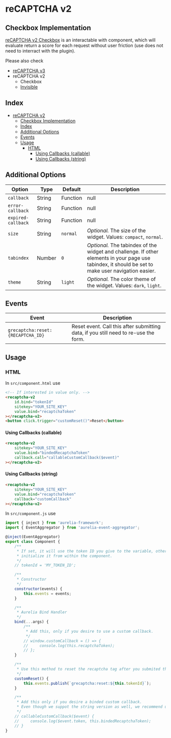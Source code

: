 # reCAPTCHA v2

##  Checkbox Implementation

[reCAPTCHA v2 Checkbox](https://developers.google.com/recaptcha/docs/display) is an interactable with component, which will evaluate return a score for each request without user friction (use does not need to interract with the plugin).

Please also check

* [reCAPTCHA v3](https://github.com/dragoscirjan/aurelia-google-recaptcha/blob/master/doc/recaptcha-v3.md)
* reCAPTCHA v2
  * Checkbox
  * [Invisible](https://github.com/dragoscirjan/aurelia-google-recaptcha/blob/master/doc/recaptcha-invisible.md)

## Index

<!-- TOC -->

- [reCAPTCHA v2](#recaptcha-v2)
    - [Checkbox Implementation](#checkbox-implementation)
    - [Index](#index)
    - [Additional Options](#additional-options)
    - [Events](#events)
    - [Usage](#usage)
        - [HTML](#html)
            - [Using Callbacks (callable)](#using-callbacks-callable)
            - [Using Callbacks (string)](#using-callbacks-string)

<!-- /TOC -->

## Additional Options

| Option | Type | Default | Description |
|---|---|---|---|
| `callback` | String|Function|null | undefined | _Optional._ Provide a function you wish to run for custom callback. Use both as String, defining the function as `window` parameter, or as a callable method (using `callback.call`). |
| `error-callback` | String|Function|null  | undefined | _Optional._ Provide a function you wish to run for custom error callback. Use both as String, defining the function as `window` parameter, or as a callable method (using `error-callback.call`). |
| `expired-callback` | String|Function|null | undefined | _Optional._ Provide a function you wish to run for custom expired callback. Use both as String, defining the function as `window` parameter, or as a callable method (using `expired-callback.call`). |
| `size` | String | `normal` | _Optional._ The size of the widget. Values: `compact`, `normal`. |
| `tabindex` | Number | `0` | _Optional._ The tabindex of the widget and challenge. If other elements in your page use tabindex, it should be set to make user navigation easier. |
| `theme` | String | `light` | _Optional._ The color theme of the widget. Values: `dark`, `light`. |

## Events

| Event | Description |
|---|---|
| `grecaptcha:reset:{RECAPTCHA_ID}` | Reset event. Call this after submitting data, if you still need to re-use the form. |

## Usage

### HTML

In `src/component.html` use

```html
<!-- If interested in value only. -->
<recaptcha-v2
    id.bind="tokenId"
    sitekey="YOUR_SITE_KEY"
    value.bind="recaptchaToken"
></recaptcha-v2>
<button click.trigger="customReset()">Reset</button>
```

#### Using Callbacks (callable)

```html
<recaptcha-v2
    sitekey="YOUR_SITE_KEY"
    value.bind="bindedRecaptchaToken"
    callback.call="callableCustomCallback($event)"
></recaptcha-v2>
```

#### Using Callbacks (string)

```html
<recaptcha-v2
    sitekey="YOUR_SITE_KEY"
    value.bind="recaptchaToken"
    callback="customCallback"
></recaptcha-v2>
```

In `src/component.js` use

```javascript
import { inject } from 'aurelia-framework';
import { EventAggregator } from 'aurelia-event-aggregator';

@inject(EventAggregator)
export class Component {
    /**
     * If set, it will use the token ID you give to the variable, otherwise it will 
     * initialize it from within the component.
     */
    // tokenId = 'MY_TOKEN_ID';

    /**
     * Constructor
     */
    constructor(events) {
        this.events = events;
    }

    /**
     * Aurelia Bind Handler
     */
    bind(...args) {
        /**
         * Add this, only if you desire to use a custom callback.
         */
        // window.customCallback = () => {
        //     console.log(this.recaptchaToken);
        // };
    }

    /**
     * Use this method to reset the recaptcha tag after you submited the token.
     */
    customReset() {
        this.events.publish(`grecaptcha:reset:${this.tokenId}`);
    }

    /**
     * Add this only if you desire a binded custom callback.
     * Even though we suppot the string version as well, we recommend using this one for better integration with Aurelia.
     */
    // callableCustomCallback($event) {
    //     console.log($event.token, this.bindedRecaptchaToken);
    // }
}
```



